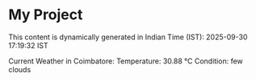 # My Project

This content is dynamically generated in Indian Time (IST): 2025-09-30 17:19:32 IST


Current Weather in Coimbatore:
Temperature: 30.88 °C
Condition: few clouds

